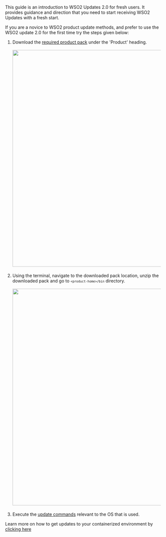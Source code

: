 This guide is an introduction to WSO2 Updates 2.0 for fresh users. It provides guidance and direction that you need to start receiving WSO2 Updates with a fresh start.<br>

If you are a novice to WSO2 product update methods, and prefer to use the WSO2 update 2.0 for the first time try the steps given below:<br>

1. Download the [required product pack](https://wso2.com/) under the 'Product' heading.<br><br>
   <img src="../../assets/img/updates/api-manager-on-premise-and-in-the-cloud.png" width="700"><br><br>
2. Using the terminal, navigate to the downloaded pack location, unzip the downloaded pack and go to <code>`<product-home>/bin`</code> directory.<br><br>
   <img src="../../assets/img/updates/going-to-run-update-command.png" width="700"><br><br>
3. Execute the [update commands](../update-tool/#update-commands-for-os) relevant to the OS that is used.

Learn more on how to get updates to your containerized environment by [clicking here](../how-to-use-docker-images-to-receive-updates)